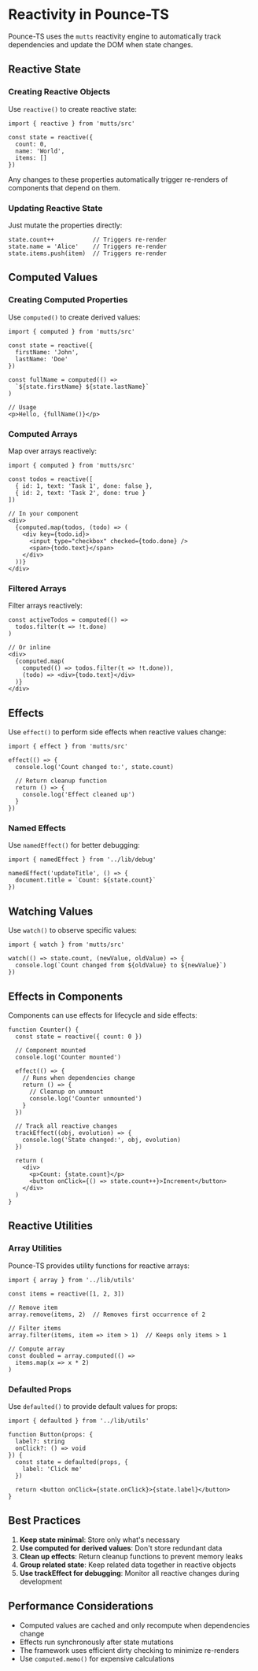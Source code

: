 # Reactivity in Pounce-TS

Pounce-TS uses the `mutts` reactivity engine to automatically track dependencies and update the DOM when state changes.

## Reactive State

### Creating Reactive Objects

Use `reactive()` to create reactive state:

```tsx
import { reactive } from 'mutts/src'

const state = reactive({
  count: 0,
  name: 'World',
  items: []
})
```

Any changes to these properties automatically trigger re-renders of components that depend on them.

### Updating Reactive State

Just mutate the properties directly:

```tsx
state.count++           // Triggers re-render
state.name = 'Alice'    // Triggers re-render
state.items.push(item)  // Triggers re-render
```

## Computed Values

### Creating Computed Properties

Use `computed()` to create derived values:

```tsx
import { computed } from 'mutts/src'

const state = reactive({
  firstName: 'John',
  lastName: 'Doe'
})

const fullName = computed(() => 
  `${state.firstName} ${state.lastName}`
)

// Usage
<p>Hello, {fullName()}</p>
```

### Computed Arrays

Map over arrays reactively:

```tsx
import { computed } from 'mutts/src'

const todos = reactive([
  { id: 1, text: 'Task 1', done: false },
  { id: 2, text: 'Task 2', done: true }
])

// In your component
<div>
  {computed.map(todos, (todo) => (
    <div key={todo.id}>
      <input type="checkbox" checked={todo.done} />
      <span>{todo.text}</span>
    </div>
  ))}
</div>
```

### Filtered Arrays

Filter arrays reactively:

```tsx
const activeTodos = computed(() => 
  todos.filter(t => !t.done)
)

// Or inline
<div>
  {computed.map(
    computed(() => todos.filter(t => !t.done)),
    (todo) => <div>{todo.text}</div>
  )}
</div>
```

## Effects

Use `effect()` to perform side effects when reactive values change:

```tsx
import { effect } from 'mutts/src'

effect(() => {
  console.log('Count changed to:', state.count)
  
  // Return cleanup function
  return () => {
    console.log('Effect cleaned up')
  }
})
```

### Named Effects

Use `namedEffect()` for better debugging:

```tsx
import { namedEffect } from '../lib/debug'

namedEffect('updateTitle', () => {
  document.title = `Count: ${state.count}`
})
```

## Watching Values

Use `watch()` to observe specific values:

```tsx
import { watch } from 'mutts/src'

watch(() => state.count, (newValue, oldValue) => {
  console.log(`Count changed from ${oldValue} to ${newValue}`)
})
```

## Effects in Components

Components can use effects for lifecycle and side effects:

```tsx
function Counter() {
  const state = reactive({ count: 0 })
  
  // Component mounted
  console.log('Counter mounted')
  
  effect(() => {
    // Runs when dependencies change
    return () => {
      // Cleanup on unmount
      console.log('Counter unmounted')
    }
  })
  
  // Track all reactive changes
  trackEffect((obj, evolution) => {
    console.log('State changed:', obj, evolution)
  })
  
  return (
    <div>
      <p>Count: {state.count}</p>
      <button onClick={() => state.count++}>Increment</button>
    </div>
  )
}
```

## Reactive Utilities

### Array Utilities

Pounce-TS provides utility functions for reactive arrays:

```tsx
import { array } from '../lib/utils'

const items = reactive([1, 2, 3])

// Remove item
array.remove(items, 2)  // Removes first occurrence of 2

// Filter items
array.filter(items, item => item > 1)  // Keeps only items > 1

// Compute array
const doubled = array.computed(() => 
  items.map(x => x * 2)
)
```

### Defaulted Props

Use `defaulted()` to provide default values for props:

```tsx
import { defaulted } from '../lib/utils'

function Button(props: {
  label?: string
  onClick?: () => void
}) {
  const state = defaulted(props, {
    label: 'Click me'
  })
  
  return <button onClick={state.onClick}>{state.label}</button>
}
```

## Best Practices

1. **Keep state minimal**: Store only what's necessary
2. **Use computed for derived values**: Don't store redundant data
3. **Clean up effects**: Return cleanup functions to prevent memory leaks
4. **Group related state**: Keep related data together in reactive objects
5. **Use trackEffect for debugging**: Monitor all reactive changes during development

## Performance Considerations

- Computed values are cached and only recompute when dependencies change
- Effects run synchronously after state mutations
- The framework uses efficient dirty checking to minimize re-renders
- Use `computed.memo()` for expensive calculations


